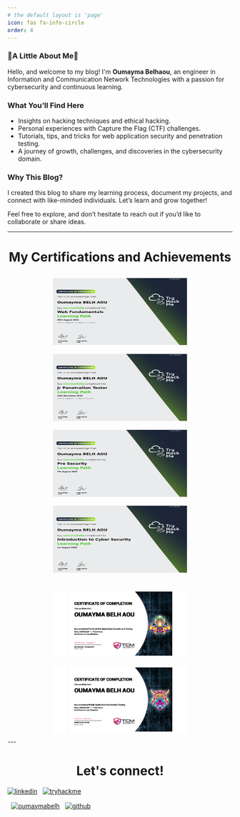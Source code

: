 ```yaml
---
# the default layout is 'page'
icon: fas fa-info-circle
order: 4
---
```


### 🎀​A Little About Me🎀​

Hello, and welcome to my blog! I'm **Oumayma Belhaou**, an engineer in Information and Communication Network Technologies with a passion for cybersecurity and continuous learning. 

### What You’ll Find Here
- Insights on hacking techniques and ethical hacking.
- Personal experiences with Capture the Flag (CTF) challenges.
- Tutorials, tips, and tricks for web application security and penetration testing.
- A journey of growth, challenges, and discoveries in the cybersecurity domain.

### Why This Blog?
I created this blog to share my learning process, document my projects, and connect with like-minded individuals. Let’s learn and grow together!

Feel free to explore, and don’t hesitate to reach out if you’d like to collaborate or share ideas.

---
<h1 align="center">My Certifications and Achievements</h1>
<div style="text-align: center; display: flex; flex-wrap: wrap; justify-content: center; margin: 20px 0;">
  <img src="/assets/imgs/THM-Web Fundamentals.png" alt="Web Fundamentals_THM" width="300" height="150" style="margin: 10px;" />
  <img src="/assets/imgs/JPT_THM.png" alt="Junior Penetration Testing_THM" width="300" height="150" style="margin: 10px;" />
  <img src="/assets/imgs/THM-8BYKWZPNP2.jpg" alt="Pre-Security_THM" width="300" height="150" style="margin: 10px;" />
  <img src="/assets/imgs/THM-FXTFFY6ZZS.png" alt="Introduction to Cyber Security_THM" width="300" height="150" style="margin: 10px;" />
</div>
<div style="text-align: center; display: flex; flex-wrap: wrap; justify-content: center;">
  <img src="/assets/imgs/PWA_TCM.jpg" alt="Pratical Web Application Security and Testing" width="300" height="150" style="margin: 10px;" />
  <img src="/assets/imgs/certif_TCM.png" alt="Mobile Application Penetration Testing" width="300" height="150" style="margin: 10px;" />
  
</div>
---
<h1 align="center">Let's connect!</h1>
<p align="center">

<a href="https://www.linkedin.com/in/bel-haou-oumayma-34b3721ba/overlay/about-this-profile/?lipi=urn%3Ali%3Apage%3Ad_flagship3_profile_view_base%3Bm50ej1OLQf%2BKB2K68fwTzA%3D%3D" target="blank"><img align="center" src="https://raw.githubusercontent.com/rahuldkjain/github-profile-readme-generator/master/src/images/icons/Social/linked-in-alt.svg" alt="linkedin" height="50" width="50" /></a>
&nbsp; <a href="https://tryhackme.com/r/p/Notshygirl" target="blank"><img align="center" src="https://authenticator.2stable.com/assets/img/2fa-services/Icons/tryhackme.com.svg" alt="tryhackme" height="50" width="50" /></a>

&nbsp; <a href="https://discord.com/users/774207449796182027" target="blank"><img align="center" src="https://static-00.iconduck.com/assets.00/discord-icon-2048x2048-o5mluhz2.png" alt="oumaymabelh" height="50" width="50" /></a>
&nbsp; <a href="https://github.com/oumayma18" target="blank"><img align="center" src="https://www.flaticon.com/free-icon/github_733553" alt="github" height="50" width="50" /></a>


</p>
